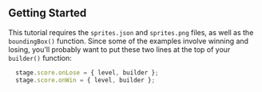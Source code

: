 ## Getting Started

This tutorial requires the `sprites.json` and `sprites.png` files, as well as
the `boundingBox()` function.  Since some of the examples involve winning and
losing, you'll probably want to put these two lines at the top of your
`builder()` function:

```typescript
  stage.score.onLose = { level, builder };
  stage.score.onWin = { level, builder };
```
